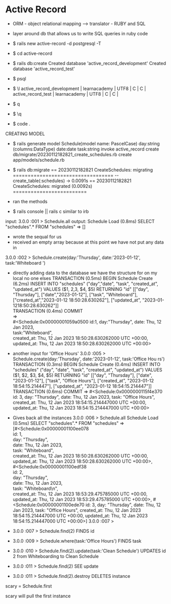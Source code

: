 # Active Record

- ORM - object relational mapping
--> translator - RUBY and SQL
- layer around db that allows us to write SQL queries in ruby code

- $ rails new active-record -d postgresql -T
- $ cd active-record
- $ rails db:create
Created database 'active_record_development'
Created database 'active_record_test'
- $ psql
- $ \l
active_record_development | learnacademy | UTF8     | C       | C     | 
active_record_test        | learnacademy | UTF8     | C       | C     | 
- $ q
- $ \q
- $ code .

CREATING MODEL

- $ rails generate model Schedule)model name: PascelCase) day:string (columns:DataType) date:date task:string
 invoke  active_record
      create    db/migrate/20230112182821_create_schedules.rb
      create    app/models/schedule.rb

- $ rails db:migrate
== 20230112182821 CreateSchedules: migrating ==================================
-- create_table(:schedules)
   -> 0.0091s
== 20230112182821 CreateSchedules: migrated (0.0092s) =========================

* ran the methods

- $ rails console || rails c
similar to irb

input: 
3.0.0 :001 > Schedule.all
output:
  Schedule Load (0.8ms)  SELECT "schedules".* FROM "schedules"
 => [] 
 - wrote the sequal for us 
 - received an empty array because at this point we have not put any data in

 3.0.0 :002 > Schedule.create(day:'Thursday', date:'2023-01-12', task:'Whiteboard
')
- directly adding data to the database we have the structure for on my local no one elses
TRANSACTION (0.5ms)  BEGIN
Schedule Create (6.2ms)  INSERT INTO "schedules" ("day","date", "task", "created_at", "updated_at") VALUES ($1, $2,$3, $4, $5) RETURNING "id"  [["day", "Thursday"], ["date","2023-01-12"], ["task", "Whiteboard"], ["created_at","2023-01-12 18:50:28.630262"], ["updated_at", "2023-01-1218:50:28.630262"]]      
TRANSACTION (0.4ms) COMMIT                                             
=>        
#<Schedule:0x00000001059a0500                                  id:1,                                                       day:"Thursday",                                               date: Thu, 12 Jan 2023,                                                  
 task:"Whiteboard",          
 created_at: Thu, 12 Jan 2023 18:50:28.630262000 UTC +00:00,              
 updated_at: Thu, 12 Jan 2023 18:50:28.630262000 UTC +00:00>  

- another input for 'Office Hours'
 3.0.0 :005 > Schedule.create(day:'Thursday', date:'2023-01-12', task:'Office Hou
rs')
  TRANSACTION (0.3ms)  BEGIN
  Schedule Create (0.4ms)  INSERT INTO "schedules" ("day", "date", "task", "created_at", "updated_at") VALUES ($1, $2, $3, $4, $5) RETURNING "id"  [["day", "Thursday"], ["date", "2023-01-12"], ["task", "Office Hours"], ["created_at", "2023-01-12 18:54:15.214447"], ["updated_at", "2023-01-12 18:54:15.214447"]]
  TRANSACTION (0.6ms)  COMMIT
 => 
#<Schedule:0x0000000115f4e370
 id: 3,
 day: "Thursday",
 date: Thu, 12 Jan 2023,
 task: "Office Hours",
 created_at: Thu, 12 Jan 2023 18:54:15.214447000 UTC +00:00,
 updated_at: Thu, 12 Jan 2023 18:54:15.214447000 UTC +00:00> 

- Gives back all the instances
 3.0.0 :006 > Schedule.all
  Schedule Load (0.5ms)  SELECT "schedules".* FROM "schedules"
 =>                                                             
[#<Schedule:0x00000001100ee078                                  
  id: 1,                                                        
  day: "Thursday",                                              
  date: Thu, 12 Jan 2023,                                       
  task: "Whiteboard",                                           
  created_at: Thu, 12 Jan 2023 18:50:28.630262000 UTC +00:00,   
  updated_at: Thu, 12 Jan 2023 18:50:28.630262000 UTC +00:00>,  
 #<Schedule:0x00000001100edf38                                  
  id: 2,                                                        
  day: "Thursday",                                              
  date: Thu, 12 Jan 2023,                                       
  task: "Whiteboard\n",                                         
  created_at: Thu, 12 Jan 2023 18:53:29.475785000 UTC +00:00,   
  updated_at: Thu, 12 Jan 2023 18:53:29.475785000 UTC +00:00>,
 #<Schedule:0x00000001100ede70
  id: 3,
  day: "Thursday",
  date: Thu, 12 Jan 2023,
  task: "Office Hours",
  created_at: Thu, 12 Jan 2023 18:54:15.214447000 UTC +00:00,
  updated_at: Thu, 12 Jan 2023 18:54:15.214447000 UTC +00:00>] 
3.0.0 :007 > 

- 3.0.0 :007 > Schedule.find(2)
FINDS id

- 3.0.0 :009 > Schedule.where(task:'Office Hours')
FINDS task

- 3.0.0 :010 > Schedule.find(2).update(task:'Clean Schedule')
UPDATES id 2 from Whiteboarding to Clean Schedule
- 3.0.0 :011 > Schedule.find(2)
SEE update

- 3.0.0 :011 > Schedule.find(2).destroy
DELETES instance

scary = Schedule.first

scary
will pull the first instance
